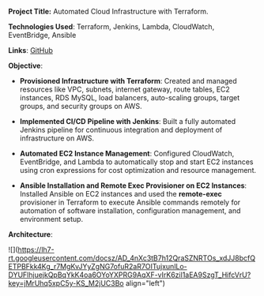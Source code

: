 **Project Title:** Automated Cloud Infrastructure with Terraform.

**Technologies Used**: Terraform, Jenkins, Lambda, CloudWatch, EventBridge, Ansible

**Links**: [GitHub](https://github.com/sriram-ravi705/2-tier-app-deployment.git)

**Objective**:

* **Provisioned Infrastructure with Terraform**: Created and managed resources like VPC, subnets, internet gateway, route tables, EC2 instances, RDS MySQL, load balancers, auto-scaling groups, target groups, and security groups on AWS.
    
* **Implemented CI/CD Pipeline with Jenkins**: Built a fully automated Jenkins pipeline for continuous integration and deployment of infrastructure on AWS.
    
* **Automated EC2 Instance Management**: Configured CloudWatch, EventBridge, and Lambda to automatically stop and start EC2 instances using cron expressions for cost optimization and resource management.
    
* **Ansible Installation and Remote Exec Provisioner on EC2 Instances**: Installed Ansible on EC2 instances and used the **remote-exec** provisioner in Terraform to execute Ansible commands remotely for automation of software installation, configuration management, and environment setup.
    

**Architecture**:

![](https://lh7-rt.googleusercontent.com/docsz/AD_4nXc3tB7h12QraSZNRTOs_xdJJ8bcfQETPBFkk4Kg_r7MgKvJYyZgNG7ofuR2aR7OITujxunlLo-DYUFlhjuejkQpBqYkK4oa6OYoYXPRG9AqXF-vIrK6zil1aEA9SzgT_HifcVrU?key=jMrUhq5xpC5y-KS_M2jUC3Bo align="left")